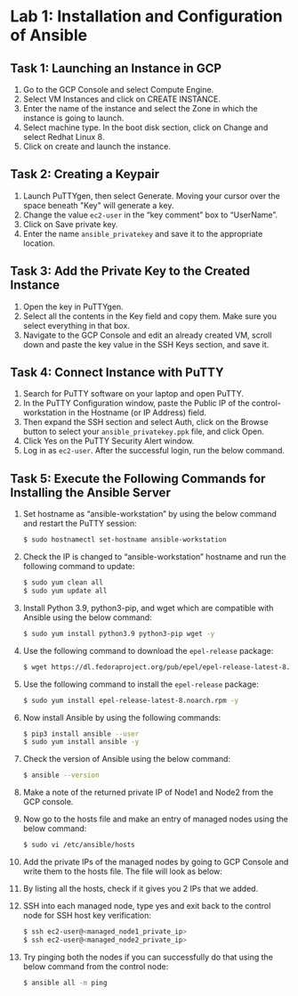 # Lab 1: Installation and Configuration of Ansible

## Task 1: Launching an Instance in GCP

1. Go to the GCP Console and select Compute Engine.
2. Select VM Instances and click on CREATE INSTANCE.
3. Enter the name of the instance and select the Zone in which the instance is going to launch.
4. Select machine type. In the boot disk section, click on Change and select Redhat Linux 8.
5. Click on create and launch the instance.

## Task 2: Creating a Keypair

1. Launch PuTTYgen, then select Generate. Moving your cursor over the space beneath "Key" will generate a key.
2. Change the value `ec2-user` in the “key comment” box to “UserName”.
3. Click on Save private key.
4. Enter the name `ansible_privatekey` and save it to the appropriate location.

## Task 3: Add the Private Key to the Created Instance

1. Open the key in PuTTYgen.
2. Select all the contents in the Key field and copy them. Make sure you select everything in that box.
3. Navigate to the GCP Console and edit an already created VM, scroll down and paste the key value in the SSH Keys section, and save it.

## Task 4: Connect Instance with PuTTY

1. Search for PuTTY software on your laptop and open PuTTY.
2. In the PuTTY Configuration window, paste the Public IP of the control-workstation in the Hostname (or IP Address) field.
3. Then expand the SSH section and select Auth, click on the Browse button to select your `ansible_privatekey.ppk` file, and click Open.
4. Click Yes on the PuTTY Security Alert window.
5. Log in as `ec2-user`. After the successful login, run the below command.

## Task 5: Execute the Following Commands for Installing the Ansible Server

1. Set hostname as “ansible-workstation” by using the below command and restart the PuTTY session:
    ```bash
    $ sudo hostnamectl set-hostname ansible-workstation
    ```

2. Check the IP is changed to “ansible-workstation” hostname and run the following command to update:
    ```bash
    $ sudo yum clean all
    $ sudo yum update all
    ```

3. Install Python 3.9, python3-pip, and wget which are compatible with Ansible using the below command:
    ```bash
    $ sudo yum install python3.9 python3-pip wget -y
    ```

4. Use the following command to download the `epel-release` package:
    ```bash
    $ wget https://dl.fedoraproject.org/pub/epel/epel-release-latest-8.noarch.rpm
    ```

5. Use the following command to install the `epel-release` package:
    ```bash
    $ sudo yum install epel-release-latest-8.noarch.rpm -y
    ```

6. Now install Ansible by using the following commands:
    ```bash
    $ pip3 install ansible --user
    $ sudo yum install ansible -y
    ```

7. Check the version of Ansible using the below command:
    ```bash
    $ ansible --version
    ```

8. Make a note of the returned private IP of Node1 and Node2 from the GCP console.

9. Now go to the hosts file and make an entry of managed nodes using the below command:
    ```bash
    $ sudo vi /etc/ansible/hosts
    ```

10. Add the private IPs of the managed nodes by going to GCP Console and write them to the hosts file. The file will look as below:

11. By listing all the hosts, check if it gives you 2 IPs that we added.

12. SSH into each managed node, type yes and exit back to the control node for SSH host key verification:
    ```bash
    $ ssh ec2-user@<managed_node1_private_ip>
    $ ssh ec2-user@<managed_node2_private_ip>
    ```

13. Try pinging both the nodes if you can successfully do that using the below command from the control node:
    ```bash
    $ ansible all -m ping
    ```
